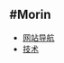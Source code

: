 ## #Morin

* [网站导航](https://github.com/morinyan/code-hamster/blob/master/%E7%BD%91%E7%AB%99%E5%AF%BC%E8%88%AA.md)
* [技术](https://github.com/morinyan/code-hamster/blob/master/%E6%8A%80%E6%9C%AF.md)
